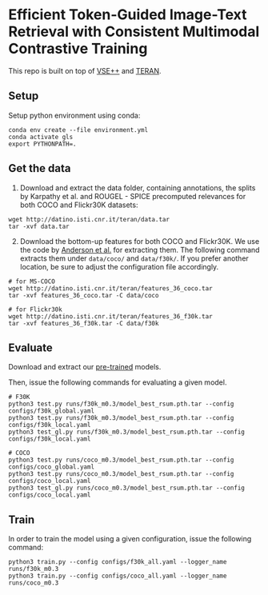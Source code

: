# Efficient Token-Guided Image-Text Retrieval with Consistent Multimodal Contrastive Training

This repo is built on top of [VSE++](https://github.com/fartashf/vsepp) and [TERAN](https://github.com/mesnico/TERAN).

## Setup

Setup python environment using conda:
```
conda env create --file environment.yml
conda activate gls
export PYTHONPATH=.
```

## Get the data
1. Download and extract the data folder, containing annotations, the splits by Karpathy et al. and ROUGEL - SPICE precomputed relevances for both COCO and Flickr30K datasets:

```
wget http://datino.isti.cnr.it/teran/data.tar
tar -xvf data.tar
```

2. Download the bottom-up features for both COCO and Flickr30K. We use the code by [Anderson et al.](https://github.com/peteanderson80/bottom-up-attention) for extracting them.
The following command extracts them under `data/coco/` and `data/f30k/`. If you prefer another location, be sure to adjust the configuration file accordingly.
```
# for MS-COCO
wget http://datino.isti.cnr.it/teran/features_36_coco.tar
tar -xvf features_36_coco.tar -C data/coco

# for Flickr30k
wget http://datino.isti.cnr.it/teran/features_36_f30k.tar
tar -xvf features_36_f30k.tar -C data/f30k
```

## Evaluate
Download and extract our [pre-trained](https://drive.google.com/file/d/1YYodEraINdJOUg9kSZ9te9qu9Q96MeQU/view?usp=sharing) models.

Then, issue the following commands for evaluating a given model.
```
# F30K
python3 test.py runs/f30k_m0.3/model_best_rsum.pth.tar --config configs/f30k_global.yaml
python3 test.py runs/f30k_m0.3/model_best_rsum.pth.tar --config configs/f30k_local.yaml
python3 test_gl.py runs/f30k_m0.3/model_best_rsum.pth.tar --config configs/f30k_local.yaml

# COCO
python3 test.py runs/coco_m0.3/model_best_rsum.pth.tar --config configs/coco_global.yaml
python3 test.py runs/coco_m0.3/model_best_rsum.pth.tar --config configs/coco_local.yaml
python3 test_gl.py runs/coco_m0.3/model_best_rsum.pth.tar --config configs/coco_local.yaml
```

## Train
In order to train the model using a given configuration, issue the following command:
```
python3 train.py --config configs/f30k_all.yaml --logger_name runs/f30k_m0.3
python3 train.py --config configs/coco_all.yaml --logger_name runs/coco_m0.3
```
